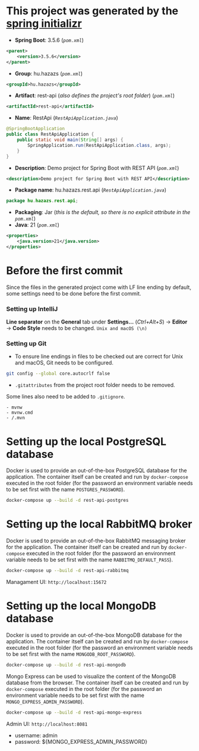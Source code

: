 # This project was generated by the [spring initializr](https://start.spring.io/index.html)

- **Spring Boot**: 3.5.6 (*```pom.xml```*)
```xml
<parent>
    <version>3.5.6</version>
</parent>
```
- **Group**: hu.hazazs (*```pom.xml```*)
```xml
<groupId>hu.hazazs</groupId>
```
- **Artifact**: rest-api (*also defines the project's root folder*)  (*```pom.xml```*)
```xml
<artifactId>rest-api</artifactId>
```
- **Name**: RestApi (*```RestApiApplication.java```*)
```java
@SpringBootApplication
public class RestApiApplication {
    public static void main(String[] args) {
        SpringApplication.run(RestApiApplication.class, args);
    }
}
```
- **Description**: Demo project for Spring Boot with REST API  (*```pom.xml```*)
```xml
<description>Demo project for Spring Boot with REST API</description>
```
- **Package name**: hu.hazazs.rest.api (*```RestApiApplication.java```*)
```java
package hu.hazazs.rest.api;
```
- **Packaging**: Jar (*this is the default, so there is no explicit attribute in the ```pom.xml```*)
- **Java**: 21  (*```pom.xml```*)
```xml
<properties>
    <java.version>21</java.version>
</properties>
```

# Before the first commit

Since the files in the generated project come with LF line ending by default, some settings need to be done before the first commit.

### Setting up IntelliJ

**Line separator** on the **General** tab under **Settings...** (*Ctrl+Alt+S*) → **Editor** → **Code Style** needs to be changed.
```Unix and macOS (\n)```

### Setting up Git

- To ensure line endings in files to be checked out are correct for Unix and macOS, Git needs to be configured.
```bash
git config --global core.autocrlf false
```
- ```.gitattributes``` from the project root folder needs to be removed.

Some lines also need to be added to ```.gitignore```.
```
- mvnw
- mvnw.cmd
- /.mvn
```

# Setting up the local PostgreSQL database

Docker is used to provide an out-of-the-box PostgreSQL database for the application. The container itself can be created and
run by ```docker-compose``` executed in the root folder (for the password an environment variable needs to be set first with the name
```POSTGRES_PASSWORD```).
```bash
docker-compose up --build -d rest-api-postgres
```

# Setting up the local RabbitMQ broker

Docker is used to provide an out-of-the-box RabbitMQ messaging broker for the application. The container itself can be created
and run by ```docker-compose``` executed in the root folder (for the password an environment variable needs to be set first with
the name ```RABBITMQ_DEFAULT_PASS```).
```bash
docker-compose up --build -d rest-api-rabbitmq
```
Managament UI: ```http://localhost:15672```

# Setting up the local MongoDB database

Docker is used to provide an out-of-the-box MongoDB database for the application. The container itself can be created and run by
```docker-compose``` executed in the root folder (for the password an environment variable needs to be set first with the name
```MONGODB_ROOT_PASSWORD```).
```bash
docker-compose up --build -d rest-api-mongodb
```
Mongo Express can be used to visualize the content of the MongoDB database from the browser. The container itself can be created and
run by ```docker-compose``` executed in the root folder (for the password an environment variable needs to be set first with the
name ```MONGO_EXPRESS_ADMIN_PASSWORD```).
```bash
docker-compose up --build -d rest-api-mongo-express
```
Admin UI: ```http://localhost:8081```
- username: admin
- password: ${MONGO_EXPRESS_ADMIN_PASSWORD}